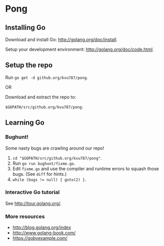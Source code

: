 # Pong

## Installing Go

Download and install Go: http://golang.org/doc/install.

Setup your development environment: http://golang.org/doc/code.html.

## Setup the repo

Run `go get -d github.org/kvu787/pong`.

OR

Download and extract the repo to:

`$GOPATH/src/github.org/kvu787/pong`.

## Learning Go

### Bughunt!

Some nasty bugs are crawling around our repo!

1. `cd "$GOPATH/src/github.org/kvu787/pong"`.
2. Run `go run bughunt/fixme.go`.
3. Edit `fixme.go` and use the compiler and runtime errors to squash those bugs. (See `diff` for hints.)
4. `while (bugs != null) { goto(2) }`.

### Interactive Go tutorial

See http://tour.golang.org/.

### More resources

- http://blog.golang.org/index
- http://www.golang-book.com/
- https://gobyexample.com/
